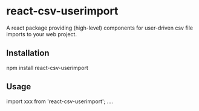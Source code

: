 
# react-csv-userimport 

A react package providing (high-level) components for user-driven csv file imports to your web project.

## Installation
npm install react-csv-userimport

## Usage
import xxx from 'react-csv-userimport';
.... 